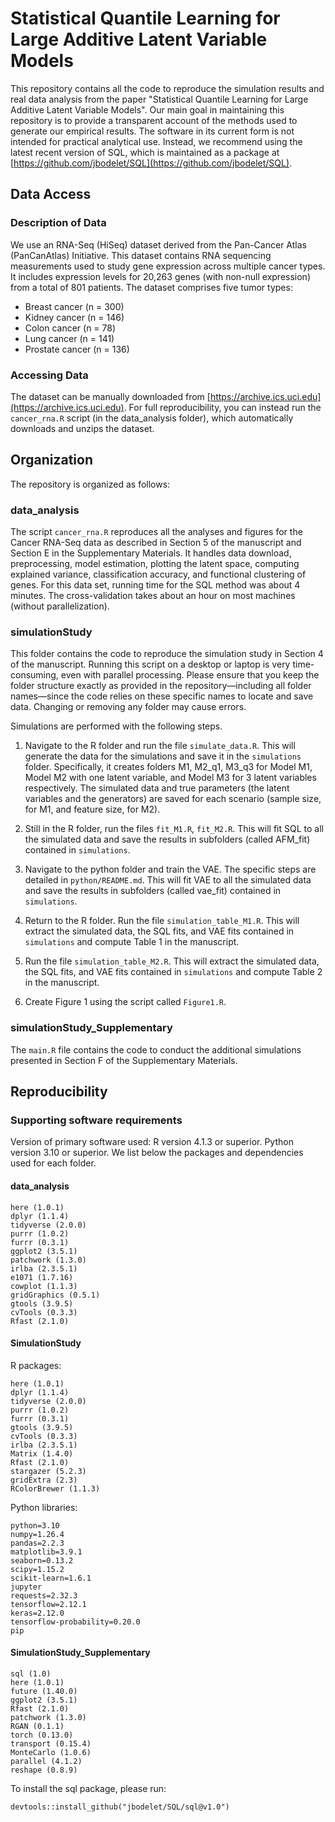 # Statistical Quantile Learning for Large Additive Latent Variable Models

This repository contains all the code to reproduce the simulation results and real data analysis from the paper "Statistical Quantile Learning for Large Additive Latent Variable Models".
Our main goal in maintaining this repository is to provide a transparent account of the methods used to generate our empirical results. The software in its current form is not intended for practical analytical use. Instead, we recommend using the latest recent version of SQL, which is maintained as a package at [https://github.com/jbodelet/SQL](https://github.com/jbodelet/SQL).


## Data Access

### Description of Data

We use an RNA-Seq (HiSeq) dataset derived from the Pan-Cancer Atlas (PanCanAtlas) Initiative. 
This dataset contains RNA sequencing measurements used to study gene expression across multiple cancer types. 
It includes expression levels for 20,263 genes (with non-null expression) from a total of 801 patients. 
The dataset comprises five tumor types:
* Breast cancer (n = 300)
* Kidney cancer (n = 146)
* Colon cancer (n = 78)
* Lung cancer (n = 141)
* Prostate cancer (n = 136)
    


### Accessing Data

The dataset can be manually downloaded from [https://archive.ics.uci.edu](https://archive.ics.uci.edu).
For full reproducibility, you can instead run the `cancer_rna.R` script (in the data_analysis folder), which automatically downloads and unzips the dataset.



## Organization

The repository is organized as follows:

### data_analysis

The script `cancer_rna.R` reproduces all the analyses and figures for the Cancer RNA-Seq data as described in Section 5 of the manuscript 
and Section E in the Supplementary Materials.
It handles data download, preprocessing, model estimation, plotting the latent space, computing explained variance,
classification accuracy, and functional clustering of genes.
For this data set, running time for the SQL method was about 4 minutes.
The cross-validation takes about an hour on most machines (without parallelization).


### simulationStudy
This folder contains the code to reproduce the simulation study in Section 4 of the manuscript.
Running this script on a desktop or laptop is very time-consuming, even with parallel processing.
Please ensure that you keep the folder structure exactly as provided in the repository—including all folder names—since the code relies on these specific names to locate and save data. 
Changing or removing any folder may cause errors.


Simulations are performed with the following steps.

1. Navigate to the R folder and run the file `simulate_data.R`. This will generate the data for the simulations and save it in the `simulations` folder.
Specifically, it creates folders M1, M2_q1, M3_q3 for Model M1, Model M2 with one latent variable, and Model M3 for 3 latent variables respectively.
The simulated data and true parameters (the latent variables and the generators) are saved for each scenario (sample size, for M1, and feature size, for M2).

2. Still in the R folder, run the files `fit_M1.R`, `fit_M2.R`. 
This will fit SQL to all the simulated data and save the results in subfolders (called AFM_fit) contained in `simulations`.

3. Navigate to the python folder and train the VAE. The specific steps are detailed in `python/README.md`.
This will fit VAE to all the simulated data and save the results in subfolders (called vae_fit) contained in `simulations`.

4. Return to the R folder. Run the file `simulation_table_M1.R`.
This will extract the simulated data, the SQL fits, and VAE fits contained in `simulations` and compute Table 1 in the manuscript. 

5. Run the file `simulation_table_M2.R`.
This will extract the simulated data, the SQL fits, and VAE fits contained in `simulations` and compute Table 2 in the manuscript. 

6. Create Figure 1 using the script called `Figure1.R`.



### simulationStudy_Supplementary

The `main.R` file contains the code to conduct the additional simulations presented in Section F of the Supplementary Materials.



## Reproducibility

### Supporting software requirements

Version of primary software used: R version 4.1.3 or superior. Python version 3.10 or superior.
We list below the packages and dependencies used for each folder.

#### data_analysis
```
here (1.0.1)
dplyr (1.1.4) 
tidyverse (2.0.0) 
purrr (1.0.2)
furrr (0.3.1) 
ggplot2 (3.5.1) 
patchwork (1.3.0) 
irlba (2.3.5.1) 
e1071 (1.7.16) 
cowplot (1.1.3) 
gridGraphics (0.5.1) 
gtools (3.9.5) 
cvTools (0.3.3) 
Rfast (2.1.0) 
```

#### SimulationStudy

R packages:

```
here (1.0.1)
dplyr (1.1.4) 
tidyverse (2.0.0) 
purrr (1.0.2)
furrr (0.3.1) 
gtools (3.9.5) 
cvTools (0.3.3) 
irlba (2.3.5.1) 
Matrix (1.4.0)
Rfast (2.1.0)
stargazer (5.2.3)
gridExtra (2.3)
RColorBrewer (1.1.3)
```

Python libraries:

```
python=3.10
numpy=1.26.4
pandas=2.2.3
matplotlib=3.9.1
seaborn=0.13.2
scipy=1.15.2
scikit-learn=1.6.1
jupyter
requests=2.32.3
tensorflow=2.12.1
keras=2.12.0
tensorflow-probability=0.20.0
pip
```


#### SimulationStudy_Supplementary

```
sql (1.0)
here (1.0.1)
future (1.40.0)
ggplot2 (3.5.1) 
Rfast (2.1.0) 
patchwork (1.3.0)
RGAN (0.1.1) 
torch (0.13.0) 
transport (0.15.4) 
MonteCarlo (1.0.6) 
parallel (4.1.2) 
reshape (0.8.9) 
```

To install the sql package, please run:
```
devtools::install_github("jbodelet/SQL/sql@v1.0")
```







